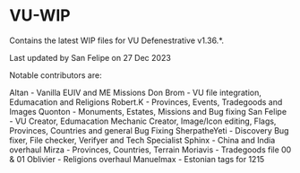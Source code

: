# VU-WIP
Contains the latest WIP files for VU Defenestrative v1.36.*.

Last updated by San Felipe on 27 Dec 2023

Notable contributors are:

Altan - Vanilla EUIV and ME Missions
Don Brom - VU file integration, Edumacation and Religions
Robert.K - Provinces, Events, Tradegoods and Images
Quonton - Monuments, Estates, Missions and Bug fixing
San Felipe - VU Creator, Edumacation Mechanic Creator, Image/Icon editing, Flags, Provinces, Countries and general Bug Fixing
SherpatheYeti - Discovery Bug fixer, File checker, Verifyer and Tech Specialist
Sphinx - China and India overhaul
Mirza - Provinces, Countries, Terrain
Moriavis - Tradegoods file 00 & 01
Oblivier - Religions overhaul
Manuelmax - Estonian tags for 1215
